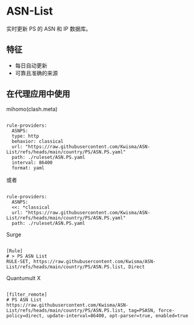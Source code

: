 
# ASN-List
    
实时更新 PS 的 ASN 和 IP 数据库。
    
## 特征
    
- 每日自动更新
- 可靠且准确的来源
    
## 在代理应用中使用
    
mihomo(clash.meta)
   
<pre><code class="language-javascript">
rule-providers:
  ASNPS:
  type: http
  behavior: classical
  url: "https://raw.githubusercontent.com/Kwisma/ASN-List/refs/heads/main/country/PS/ASN.PS.yaml"
  path: ./ruleset/ASN.PS.yaml
  interval: 86400
  format: yaml
</code></pre>

或者

<pre><code class="language-javascript">
rule-providers:
  ASNPS:
  <<: *classical
  url: "https://raw.githubusercontent.com/Kwisma/ASN-List/refs/heads/main/country/PS/ASN.PS.yaml"
  path: ./ruleset/ASN.PS.yaml
</code></pre>
    
Surge
    
<pre><code class="language-javascript">
[Rule]
# > PS ASN List
RULE-SET, https://raw.githubusercontent.com/Kwisma/ASN-List/refs/heads/main/country/PS/ASN.PS.list, Direct
</code></pre>
    
Quantumult X
    
<pre><code class="language-javascript">
[filter_remote]
# PS ASN List
https://raw.githubusercontent.com/Kwisma/ASN-List/refs/heads/main/country/PS/ASN.PS.list, tag=PSASN, force-policy=direct, update-interval=86400, opt-parser=true, enabled=true
</code></pre>

